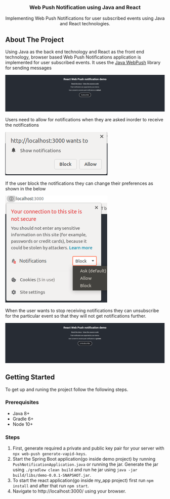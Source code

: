 <!-- PROJECT LOGO -->
<br />
<p align="center">

  <h3 align="center">Web Push Notification using Java and React</h3>

  <p align="center">
    Implementing Web Push Notifications for user subscribed events using Java and React technologies.
  </p>
</p>



<!-- ABOUT THE PROJECT -->
## About The Project

Using Java as the back end technology and React as the front end technology, browser based Web Push Notifications application is implemented for user subscribed events.
It uses the [Java WebPush](https://github.com/web-push-libs/webpush-java) library for sending messages

<img src="images/subscribe.png" alt="subscribe">

Users need to allow for notifications when they are asked inorder to receive the notifications

<img src="images/access.png" alt="access">

If the user block the notifications they can change their preferences as shown in the below

<img src="images/modify_access.png" alt="modify_access">

When the user wants to stop receiving notifications they can unsubscribe for the particular event so that they will not get notifications further.

<img src="images/unsubscribe.png" alt="unsubscribe">


<!-- GETTING STARTED -->
## Getting Started

To get up and runing the project follow the following steps.

### Prerequisites

- Java 8+
- Gradle 6+
- Node 10+

### Steps

1. First, generate required a private and public key pair for your server with `npx web-push generate-vapid-keys`. 
2. Start the Spring Boot application(go inside demo project) by running `PushNotificationApplication.java` or running the jar. Generate the jar using `./gradlew clean build` and run he jar using `java -jar build/libs/demo-0.0.1-SNAPSHOT.jar`.
3. To start the react application(go inside my_app project) first run `npm install` and after that run `npm start`.
4. Navigate to http://localhost:3000/ using your browser.



   


